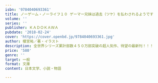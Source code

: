 ```yaml
---
isbn: '9784040693361'
title: ノーゲーム・ノーライフ１０ ゲーマー兄妹は過去（ツケ）を払わされるようです
volume: ''
series: ''
publisher: ＫＡＤＯＫＡＷＡ
pubdate: '2018-02-24'
cover: 'https://cover.openbd.jp/9784040693361.jpg'
author: 榎宮祐／著・イラスト
description: 全世界シリーズ累計部数４５０万部突破の超人気作、待望の最新刊！！！
price: '580'
genre: ''
target: 一般
format: 文庫
content: 日本文学、小説・物語

---
```

